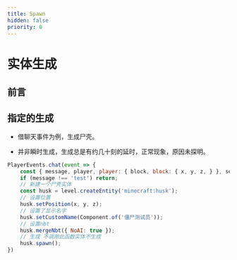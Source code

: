 ```yaml
---
title: Spawn
hidden: false
priority: 0
---
```

# 实体生成

## 前言

## 指定的生成

- 借聊天事件为例，生成尸壳。

- 并非瞬时生成，生成总是有约几十刻的延时，正常现象，原因未探明。

```js
PlayerEvents.chat(event => {
    const { message, player, player: { block, block: { x, y, z, } }, server, level } = event;
    if (message !== 'test') return;
    // 新建一个尸壳实体
    const husk = level.createEntity('minecraft:husk');
    // 设置位置
    husk.setPosition(x, y, z);
    // 设置了显示名字
    husk.setCustomName(Component.of('僵尸测试员'));
    // 设置nbt
    husk.mergeNbt({ NoAI: true });
    // 生成 不调用此函数实体不生成
    husk.spawn();
})
```
